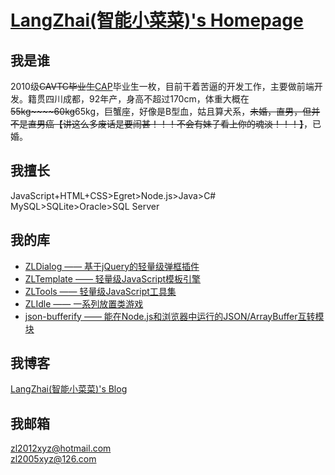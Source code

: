 # [LangZhai(智能小菜菜)'s Homepage](https://langzhai.github.io)

## 我是谁

2010级~~CAVTC毕业生~~[CAP](http://www.cap.edu.cn/)毕业生一枚，目前干着苦逼的开发工作，主要做前端开发。籍贯四川成都，92年产，身高不超过170cm，体重大概在~~55kg~~~~60kg~~65kg，巨蟹座，好像是B型血，姑且算犬系，~~未婚，直男，但并不是直男癌【讲这么多废话是要闹甚！！！不会有妹子看上你的魂淡！！！】~~，已婚。

## 我擅长

JavaScript+HTML+CSS>Egret>Node.js>Java>C#  
MySQL>SQLite>Oracle>SQL Server

## 我的库

* [ZLDialog —— 基于jQuery的轻量级弹框插件](https://github.com/LangZhai/ZLDialog)
* [ZLTemplate —— 轻量级JavaScript模板引擎](https://github.com/LangZhai/ZLTemplate)
* [ZLTools —— 轻量级JavaScript工具集](https://github.com/LangZhai/ZLTools)
* [ZLIdle —— 一系列放置类游戏](https://github.com/LangZhai/ZLIdle)
* [json-bufferify —— 能在Node.js和浏览器中运行的JSON/ArrayBuffer互转模块](https://github.com/LangZhai/json-bufferify)

## 我博客

[LangZhai(智能小菜菜)'s Blog](blog/list.html)

## 我邮箱

<zl2012xyz@hotmail.com>  
<zl2005xyz@126.com>